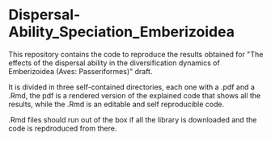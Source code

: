 # Dispersal-Ability_Speciation_Emberizoidea

This repository contains the code to reproduce the results obtained for "The effects of the dispersal ability in the diversification dynamics of Emberizoidea (Aves: Passeriformes)" draft.

It is divided in three self-contained directories, each one with a .pdf and a .Rmd, the pdf is a rendered version of the explained code that shows all the results, while the .Rmd is an editable and self reproducible code.

.Rmd files should run out of the box if all the library is downloaded and the code is repdroduced from there.
